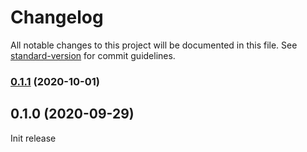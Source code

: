 # Changelog

All notable changes to this project will be documented in this file. See [standard-version](https://github.com/conventional-changelog/standard-version) for commit guidelines.

### [0.1.1](https://github.com/BennyKok/cmdollycart-timeline-helper/compare/v0.1.0...v0.1.1) (2020-10-01)

## 0.1.0 (2020-09-29)

Init release